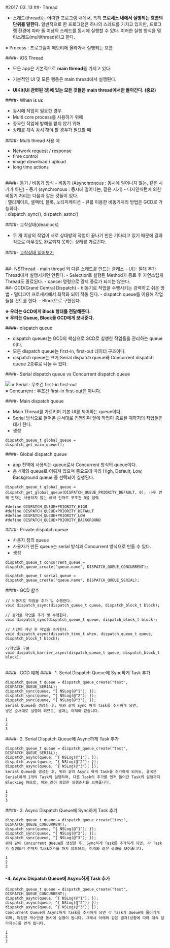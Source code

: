 #2017. 03. 13
##- Thread
- 스레드(thread)는 어떠한 프로그램 내에서, 특히 **프로세스 내에서 실행되는 흐름의 단위를 말한다.** 일반적으로 한 프로그램은 하나의 스레드를 가지고 있지만, 프로그램 환경에 따라 둘 이상의 스레드를 동시에 실행할 수 있다. 이러한 실행 방식을 멀티스레드(multithread)라고 한다.

※ Process : 프로그램이 메모리에 올라가서 실행되는 흐름

####- iOS Thread
- 모든 app은 기본적으로 **main thread**를 가지고 있다.

- 기본적인 UI 및 모든 행동은 main thread에서 실행된다.
- **UIKit(UI 관련된 것)에 있는 모든 것들은 main thread에서만 돌아간다. (중요)**

####- When is us
- 동시에 작업이 필요한 경우
- Multi core process를 사용하기 위해
- 중요한 작업에 방해를 받지 않기 위해
- 상태를 계속 감시 해야 할 경우가 필요할 때

####- Multi thread 사용 예
- Network request / response
- time control
- image download / upload
- long time actions

<br>
####- 동기 / 비동기 방식
- 비동기 (Asynchronous : 동시에 일어나지 않는, 같은 시기가 아닌)
- 동기 (synchronous : 동시에 일어나는, 같은 시기)
- 디자인패턴에 의한 비동기 처리는 다음과 같은 것들이 있다.<br>
: 델리게이트, 셀렉터, 블록, 노티피케이션
- 큐를 이용한 비동기처리 방법은 GCD로 가능하다.<br>
: dispatch_sync(), dispatch_astnc()


####- 교착상태(deadlock)
- 두 개 이상의 작업이 서로 상대방의 작업이 끝나기 만은 기다리고 있기 때문에 결과적으로 아무것도 완료되지 못하는 상태를 가르킨다.

####- [교착상태 읽어보기](http://goo.gl/jTXUXO)
 
<br>
##- NSThread
- main thread 외 다른 스레드를 만드는 클래스
- UI는 절대 추가 Thread에서 실행시키면 안된다.
- Selectior로 실행된 Method가 종료 후 자연스럽게 Thread도 종료된다.
- cancel 명령으로 강제 종료가 되지는 않는다.

<br>
##- GCD(Grand Central Dispatch)
- 비동기로 작업을 수행시키는 강력하고 쉬운 방법
- 멀티코어 프로세서에서 최적화 되어 작동 된다.
- dispatch queue를 이용해 작업들을 컨트롤 한다.
- Block으로 구현된다.

**※ 우리는 GCD에게 Block 형태를 전달해준다.<br>
※ 우리는 Queue, Block을 GCD에게 보내준다.**

####- dispatch queue
- dispatch queues는 GCD의 핵심으로 GCD로 실행한 작업들을 관리하는 queue이다.
- 모든 dispatch queue는 first-in, first-out 데이터 구조이다.
- dispatch queue는 크게 Serial dispatch queue와 Concurrent dispatch queue 2종류로 나눌 수 있다.

####- Serial dispatch queue vs Concurrent dispatch queue

![](https://i.stack.imgur.com/GPdXy.png)
※ Serial : 무조건 first-in first-out<br>
※ Concurrent : 무조건 first-in first-out은 아니다.

####- Main dispatch queue
- Main Thread를 가르키며 기본 UI를 제어하는 queue이다.
- Serial 방식으로 들어온 순서대로 진행되며 앞에 작업이 종료될 때까지의 작업들은 대기 한다.
- 생성

```objc
dispatch_queue_t global_queue =
dispatch_get_main_queue();
```

####- Global dispatch queue
- app 전역에 사용되는 queue로서 Concurrent 방식의 queue이다.
- 총 4개의 queue로 이뤄져 있으며 중요도에 따라 High, Default, Low, Background queue 중 선택되어 실행된다.

```objc
dispatch_queue_t global_queue = 
dispatch_get_global_queue(DISPATCH_QUEUE_PRIORITY_DEFAULT, 0); ->두 번째 인자는 사용하지 않는 예약 인자로 무조건 0을 입력

#define DISPATCH_QUEUE+PRIORITY_HIGH
#define DISPATCH_QUEUE+PRIORITY_DEFAULT
#define DISPATCH_QUEUE+PRIORITY_LOW
#define DISPATCH_QUEUE+PRIORITY_BACKGROUND
```
####- Private dispatch queue
- 사용자 정의 queue
- 사용자가 만든 queue는 serial 방식과 Concurrent 방식으로 만들 수 있다.
- 생성

```objc
dispatch_queue_t concurrent_queue = 
dispatch_queue_create("queue.name", DISPATCH_QUEUE_CONCURRENT);

dispatch_queue_t serial_queue = 
dispatch_queue_create("queue.name", DISPATCH_QUEUE_SERIAL);
```

####- GCD 함수

```objc
// 비동기로 작업을 추가 및 수행한다.
void dispatch_async(dispatch_queue_t queue, dispatch_block_t block);

// 동기로 작업을 추가 및 수행한다.
void dispatch_sync(dispatch_queue_t queue, dispatch_block_t block);

// 시간이 지난 후 작업을 추가한다.
void dispatch_async(dispatch_time_t when, dispatch_queue_t queue, dispatch_block_t block);

//작업을 구분
void dispatch_barrier_async(dispatch_queue_t queue, dispatch_block_t block);
```

<br>
####- GCD 예제
####- 1. Serial Dispatch Queue에 Sync하게 Task 추가

```objc
dispatch_queue_t queue = dispatch_queue_create("test", DISPATCH_QUEUE_SERIAL);
dispatch_sync(queue, ^{ NSLog(@"1"); });
dispatch_sync(queue, ^{ NSLog(@"2"); });
dispatch_sync(queue, ^{ NSLog(@"3"); });
Serial Queue를 생성한 후, 위와 같이 Sync 하게 Task를 추가하게 되면,
넣은 순서대로 실행이 되므로, 결과는 아래와 같습니다.

1
2
3
```

####- 2. Serial Dispatch Queue에 Async하게 Task 추가

```objc
dispatch_queue_t queue = dispatch_queue_create("test", DISPATCH_QUEUE_SERIAL);
dispatch_async(queue, ^{ NSLog(@"1"); });
dispatch_async(queue, ^{ NSLog(@"2"); });
dispatch_async(queue, ^{ NSLog(@"3"); });
Serial Queue를 생성한 후, 위와 같이 Async 하게 Task를 추가하게 되어도, 결국은 Serial하게 1개의 Task씩 실행하며, 다른 Task의 추가를 먼저 들어간 Task의 실행까지 Blocking 하므로, 위와 같이 동일한 실행순서를 보여줍니다.

1
2
3
```

####- 3. Async Dispatch Queue에 Sync하게 Task 추가

```objc
dispatch_queue_t queue = dispatch_queue_create("test", DISPATCH_QUEUE_CONCURRENT);
dispatch_sync(queue, ^{ NSLog(@"1"); });
dispatch_sync(queue, ^{ NSLog(@"2"); });
dispatch_sync(queue, ^{ NSLog(@"3"); });
위와 같이 Concurrent Queue를 생성한 후, Sync하게 Task를 추가하게 되면, 각 Task가 실행되기 전까지 Task추가를 하지 않으므로, 아래와 같은 결과를 보여줍니다.

1
2
3
```

#### -4. Async Dispatch Queue에 Async하게 Task 추가

```objc
dispatch_queue_t queue = dispatch_queue_create("test", DISPATCH_QUEUE_CONCURRENT);
dispatch_async(queue, ^{ NSLog(@"1"); });
dispatch_async(queue, ^{ NSLog(@"2"); });
dispatch_async(queue, ^{ NSLog(@"3"); });
Concurrent Queue에 Async하게 Task를 추가하게 되면 각 Task가 Queue에 들어가게 되며, 특정한 개수만큼 동시에 실행이 됩니다. 그래서 아래와 같은 결과(상황에 따라 계속 달라지는)를 얻게 됩니다.

1
3
2
```
